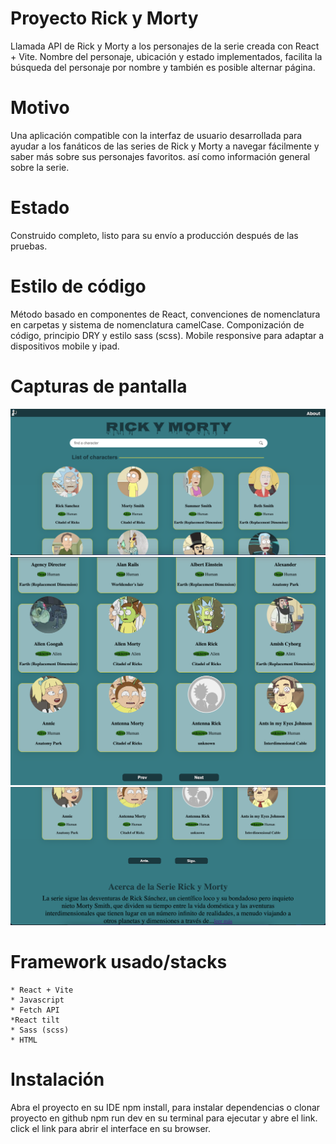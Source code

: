 # Proyecto Rick y Morty
Llamada API de Rick y Morty a los personajes de la serie creada con React + Vite.
Nombre del personaje, ubicación y estado implementados, facilita la búsqueda del personaje por nombre y también es posible
alternar página.

# Motivo
Una aplicación compatible con la interfaz de usuario desarrollada para ayudar a los fanáticos de las series de Rick y Morty a navegar fácilmente y saber más sobre sus personajes favoritos.
así como información general sobre la serie.

# Estado
Construido completo, listo para su envío a producción después de las pruebas.

# Estilo de código
Método basado en componentes de React, convenciones de nomenclatura en carpetas y sistema de nomenclatura camelCase.
Componización de código, principio DRY y estilo sass (scss).
Mobile responsive para adaptar a dispositivos mobile y ipad.

# Capturas de pantalla 
 ![front-page of app](src/assets/images/front.png)
 ![bottom-page of app](src/assets/images/back.png)
 ![about section](src/assets/images/about.png)

# Framework usado/stacks
    * React + Vite
    * Javascript
    * Fetch API
    *React tilt
    * Sass (scss)
    * HTML

# Instalación
Abra el proyecto en su IDE
npm install, para instalar dependencias o clonar proyecto en github
npm run dev en su terminal 
para ejecutar y abre el link.
click el link para abrir el interface en su browser.

